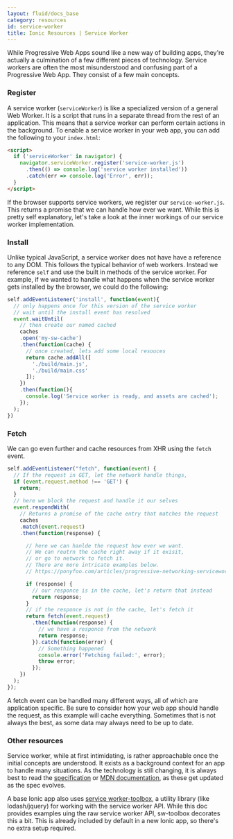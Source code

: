 ```yaml
---
layout: fluid/docs_base
category: resources
id: service-worker
title: Ionic Resources | Service Worker
---
```


While Progressive Web Apps sound like a new way of building apps, they're actually a culmination of a few different pieces of technology. Service workers are often the most misunderstood and confusing part of a Progressive Web App. They consist of a few main concepts.


### Register

A service worker (`serviceWorker`) is like a specialized version of a general Web Worker. It is a script that runs in a separate thread from the rest of an application. This means that a service worker can perform certain actions in the background. To enable a service worker in your web app, you can add the following to your `index.html`:

```html
<script>
  if ('serviceWorker' in navigator) {
    navigator.serviceWorker.register('service-worker.js')
      .then(() => console.log('service worker installed'))
      .catch(err => console.log('Error', err));
  }
</script>
```

If the browser supports service workers, we register our `service-worker.js`. This returns a promise that we can handle how ever we want.
While this is pretty self explanatory, let's take a look at the inner workings of our service worker implementation.


### Install

Unlike typical JavaScript, a service worker does not have have a reference to any DOM. This follows the typical behavior of web workers. Instead we reference `self` and use the built in methods of the service worker. For example, if we wanted to handle what happens when the service worker gets installed by the browser, we could do the following:

```javascript
self.addEventListener('install', function(event){
  // only happens once for this version of the service worker
  // wait until the install event has resolved
  event.waitUntil(
    // then create our named cached
    caches
    .open('my-sw-cache')
    .then(function(cache) {
      // once created, lets add some local resouces
      return cache.addAll([
        './build/main.js',
        './build/main.css'
      ]);
    })
    .then(function(){
      console.log('Service worker is ready, and assets are cached');
    });
  );
})
```

### Fetch
We can go even further and cache resources from XHR using the `fetch` event.

```javascript
self.addEventListener("fetch", function(event) {
  // If the request in GET, let the network handle things,
  if (event.request.method !== 'GET') {
    return;
  }
  // here we block the request and handle it our selves
  event.respondWith(
    // Returns a promise of the cache entry that matches the request
    caches
    .match(event.request)
    .then(function(response) {

      // here we can hanlde the request how ever we want.
      // We can reutrn the cache right away if it exisit,
      // or go to network to fetch it.
      // There are more intricate examples below.
      // https://ponyfoo.com/articles/progressive-networking-serviceworker

      if (response) {
        // our responce is in the cache, let's return that instead
        return response;
      }
      // if the responce is not in the cache, let's fetch it
      return fetch(event.request)
        .then(function(response) {
          // we have a responce from the network
          return response;
        }).catch(function(error) {
          // Something happened
          console.error('Fetching failed:', error);
          throw error;
        });
    })
  );
});
```

A fetch event can be handled many different ways, all of which are application specific.
Be sure to consider how your web app should handle the request, as this example will cache everything.
Sometimes that is not always the best, as some data may always need to be up to date.

### Other resources
Service worker, while at first intimidating, is rather approachable once the initial concepts are understood.
It exists as a background context for an app to handle many situations.
As the technology is still changing, it is always best to read the [specification](https://www.w3.org/TR/service-workers/) or [MDN documentation](https://developer.mozilla.org/en-US/docs/Web/API/Service_Worker_API), as these get updated as the spec evolves.

A base Ionic app also uses [service worker-toolbox](https://github.com/GoogleChrome/sw-toolbox), a utility library (like lodash/jquery) for working with the service worker API. While this doc provides examples uing the raw service worker API, sw-toolbox decorates this a bit. This is already included by default in a new Ionic app, so there's no extra setup required.
